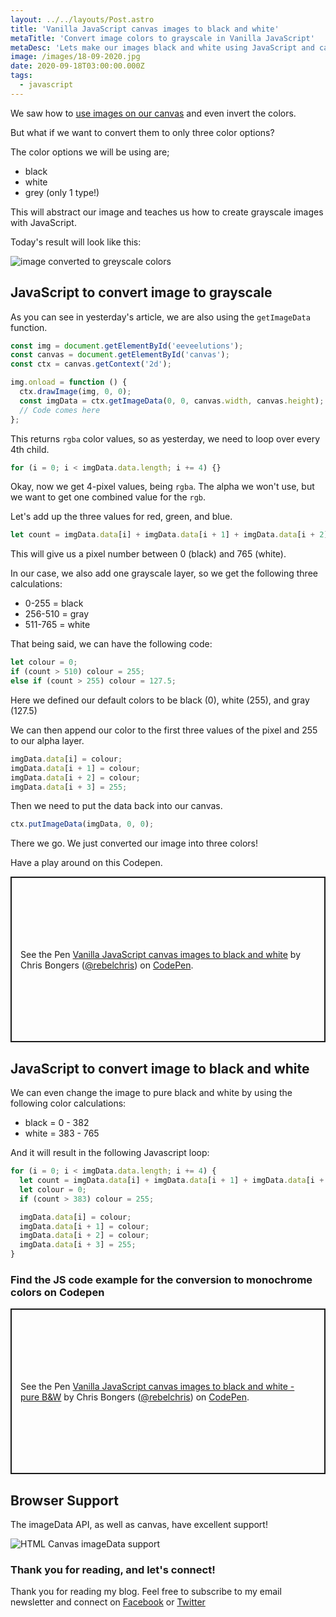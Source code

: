 ```yaml
---
layout: ../../layouts/Post.astro
title: 'Vanilla JavaScript canvas images to black and white'
metaTitle: 'Convert image colors to grayscale in Vanilla JavaScript'
metaDesc: 'Lets make our images black and white using JavaScript and canvas'
image: /images/18-09-2020.jpg
date: 2020-09-18T03:00:00.000Z
tags:
  - javascript
---
```


We saw how to [use images on our canvas](https://daily-dev-tips.com/posts/vanilla-javascript-images-in-canvas/) and even invert the colors.

But what if we want to convert them to only three color options?

The color options we will be using are;

- black
- white
- grey (only 1 type!)

This will abstract our image and teaches us how to create grayscale images with JavaScript.

Today's result will look like this:

![image converted to greyscale colors](https://cdn.hashnode.com/res/hashnode/image/upload/v1600097754806/esNKx737T.png)

## JavaScript to convert image to grayscale

As you can see in yesterday's article, we are also using the `getImageData` function.

```js
const img = document.getElementById('eeveelutions');
const canvas = document.getElementById('canvas');
const ctx = canvas.getContext('2d');

img.onload = function () {
  ctx.drawImage(img, 0, 0);
  const imgData = ctx.getImageData(0, 0, canvas.width, canvas.height);
  // Code comes here
};
```

This returns `rgba` color values, so as yesterday, we need to loop over every 4th child.

```js
for (i = 0; i < imgData.data.length; i += 4) {}
```

Okay, now we get 4-pixel values, being `rgba`.
The alpha we won't use, but we want to get one combined value for the `rgb`.

Let's add up the three values for red, green, and blue.

```js
let count = imgData.data[i] + imgData.data[i + 1] + imgData.data[i + 2];
```

This will give us a pixel number between 0 (black) and 765 (white).

In our case, we also add one grayscale layer, so we get the following three calculations:

- 0-255 = black
- 256-510 = gray
- 511-765 = white

That being said, we can have the following code:

```js
let colour = 0;
if (count > 510) colour = 255;
else if (count > 255) colour = 127.5;
```

Here we defined our default colors to be black (0), white (255), and gray (127.5)

We can then append our color to the first three values of the pixel and 255 to our alpha layer.

```js
imgData.data[i] = colour;
imgData.data[i + 1] = colour;
imgData.data[i + 2] = colour;
imgData.data[i + 3] = 255;
```

Then we need to put the data back into our canvas.

```js
ctx.putImageData(imgData, 0, 0);
```

There we go. We just converted our image into three colors!

Have a play around on this Codepen.

<p class="codepen" data-height="265" data-theme-id="dark" data-default-tab="js,result" data-user="rebelchris" data-slug-hash="ZEWRoMg" style="height: 265px; box-sizing: border-box; display: flex; align-items: center; justify-content: center; border: 2px solid; margin: 1em 0; padding: 1em;" data-pen-title="Vanilla JavaScript canvas images to black and white">
  <span>See the Pen <a href="https://codepen.io/rebelchris/pen/ZEWRoMg">
  Vanilla JavaScript canvas images to black and white</a> by Chris Bongers (<a href="https://codepen.io/rebelchris">@rebelchris</a>)
  on <a href="https://codepen.io">CodePen</a>.</span>
</p>
<script async src="https://static.codepen.io/assets/embed/ei.js"></script>

## JavaScript to convert image to black and white

We can even change the image to pure black and white by using the following color calculations:

- black = 0 - 382
- white = 383 - 765

And it will result in the following Javascript loop:

```js
for (i = 0; i < imgData.data.length; i += 4) {
  let count = imgData.data[i] + imgData.data[i + 1] + imgData.data[i + 2];
  let colour = 0;
  if (count > 383) colour = 255;

  imgData.data[i] = colour;
  imgData.data[i + 1] = colour;
  imgData.data[i + 2] = colour;
  imgData.data[i + 3] = 255;
}
```

### Find the JS code example for the conversion to monochrome colors on Codepen

<p class="codepen" data-height="265" data-theme-id="dark" data-default-tab="js,result" data-user="rebelchris" data-slug-hash="WNwyyYv" style="height: 265px; box-sizing: border-box; display: flex; align-items: center; justify-content: center; border: 2px solid; margin: 1em 0; padding: 1em;" data-pen-title="Vanilla JavaScript canvas images to black and white - pure B&amp;amp;W">
  <span>See the Pen <a href="https://codepen.io/rebelchris/pen/WNwyyYv">
  Vanilla JavaScript canvas images to black and white - pure B&amp;W</a> by Chris Bongers (<a href="https://codepen.io/rebelchris">@rebelchris</a>)
  on <a href="https://codepen.io">CodePen</a>.</span>
</p>
<script async src="https://static.codepen.io/assets/embed/ei.js"></script>

## Browser Support

The imageData API, as well as canvas, have excellent support!

![HTML Canvas imageData support](https://caniuse.bitsofco.de/static/v1/mdn-api__ImageData-1600018761429.png)

### Thank you for reading, and let's connect!

Thank you for reading my blog. Feel free to subscribe to my email newsletter and connect on [Facebook](https://www.facebook.com/DailyDevTipsBlog) or [Twitter](https://twitter.com/DailyDevTips1)
